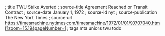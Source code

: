 ; title TWU Strike Averted
; source-title Agreement Reached on Transit Contract
; source-date January 1, 1972
; source-id nyt
; source-publication The New York Times
; source-url https://timesmachine.nytimes.com/timesmachine/1972/01/01/90707040.html?zoom=15.19&pageNumber=1
; tags mta unions twu todo

